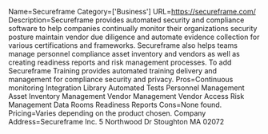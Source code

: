 Name=Secureframe
Category=['Business']
URL=https://secureframe.com/
Description=Secureframe provides automated security and compliance software to help companies continually monitor their organizations security posture maintain vendor due diligence and automate evidence collection for various certifications and frameworks. Secureframe also helps teams manage personnel compliance asset inventory and vendors as well as creating readiness reports and risk management processes. To add Secureframe Training provides automated training delivery and management for compliance security and privacy.
Pros=Continuous monitoring Integration Library Automated Tests Personnel Management Asset Inventory Management Vendor Management Vendor Access Risk Management Data Rooms Readiness Reports
Cons=None found.
Pricing=Varies depending on the product chosen.
Company Address=Secureframe Inc. 5 Northwood Dr Stoughton MA 02072
